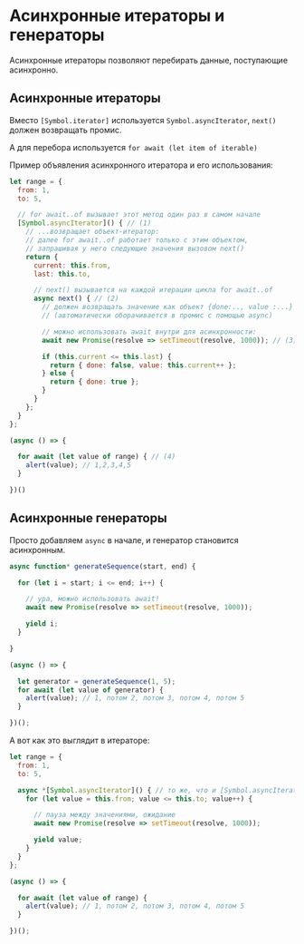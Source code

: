 # Асинхронные итераторы и генераторы

Асинхронные итераторы позволяют перебирать данные, поступающие асинхронно.

## Асинхронные итераторы

Вместо `[Symbol.iterator]` используется `Symbol.asyncIterator`, `next()` должен возвращать промис.

А для перебора используется `for await (let item of iterable)`

Пример объявления асинхронного итератора и его использования:
```js
let range = {
  from: 1,
  to: 5,

  // for await..of вызывает этот метод один раз в самом начале
  [Symbol.asyncIterator]() { // (1)
    // ...возвращает объект-итератор:
    // далее for await..of работает только с этим объектом,
    // запрашивая у него следующие значения вызовом next()
    return {
      current: this.from,
      last: this.to,

      // next() вызывается на каждой итерации цикла for await..of
      async next() { // (2)
        // должен возвращать значение как объект {done:.., value :...}
        // (автоматически оборачивается в промис с помощью async)

        // можно использовать await внутри для асинхронности:
        await new Promise(resolve => setTimeout(resolve, 1000)); // (3)

        if (this.current <= this.last) {
          return { done: false, value: this.current++ };
        } else {
          return { done: true };
        }
      }
    };
  }
};

(async () => {

  for await (let value of range) { // (4)
    alert(value); // 1,2,3,4,5
  }

})()
```

## Асинхронные генераторы 

Просто добавляем `async` в начале, и генератор становится асинхронным.

```js
async function* generateSequence(start, end) {

  for (let i = start; i <= end; i++) {

    // ура, можно использовать await!
    await new Promise(resolve => setTimeout(resolve, 1000));

    yield i;
  }

}

(async () => {

  let generator = generateSequence(1, 5);
  for await (let value of generator) {
    alert(value); // 1, потом 2, потом 3, потом 4, потом 5
  }

})();
```

А вот как это выглядит в итераторе:

```js
let range = {
  from: 1,
  to: 5,

  async *[Symbol.asyncIterator]() { // то же, что и [Symbol.asyncIterator]: async function*()
    for (let value = this.from; value <= this.to; value++) {

      // пауза между значениями, ожидание
      await new Promise(resolve => setTimeout(resolve, 1000));

      yield value;
    }
  }
};

(async () => {

  for await (let value of range) {
    alert(value); // 1, потом 2, потом 3, потом 4, потом 5
  }

})();
```